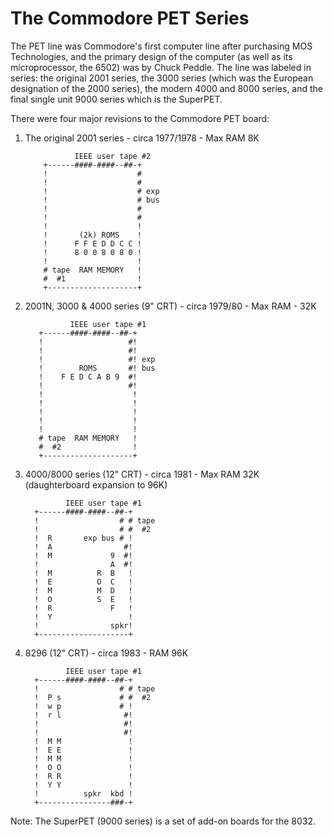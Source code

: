 # The Commodore PET Series

The PET line was Commodore's first computer line after purchasing MOS Technologies, and the primary design of the computer (as well as its microprocessor, the 6502) was by Chuck Peddle. The line was labeled in series: the original 2001 series, the 3000 series (which was the European designation of the 2000 series), the modern 4000 and 8000 series, and the final single unit 9000 series which is the SuperPET.

There were four major revisions to the Commodore PET board:

1. The original 2001 series - circa 1977/1978 - Max RAM 8K

                  IEEE user tape #2  
           +------####-####--##-+    
           !                    #    
           !                    #    
           !                    # exp
           !                    # bus
           !                    #    
           !                    #    
           !                    !    
           !       (2k) ROMS    !    
           !      F F E D D C C !    
           !      8 0 0 8 0 8 0 !    
           !                    !    
           # tape  RAM MEMORY   !    
           #  #1                !    
           +--------------------+    

2. 2001N, 3000 & 4000 series  (9" CRT) - circa 1979/80 - Max RAM - 32K

                 IEEE user tape #1
          +------####-####--##-+
          !                   #!
          !                   #!
          !                   #! exp
          !        ROMS       #! bus
          !    F E D C A B 9  #!
          !                   #!
          !                    !
          !                    !
          !                    !
          !                    !
          !                    !
          # tape  RAM MEMORY   !
          #  #2                !
          +--------------------+

3. 4000/8000 series (12" CRT) - circa 1981 - Max RAM 32K (daughterboard expansion to 96K)

                IEEE user tape #1
         +------####-####--##-+
         !                  # # tape
         !                  # #  #2
         !  R       exp bus # !
         !  A                #!
         !  M             9  #!
         !                A  #!
         !  M          R  B   !
         !  E          O  C   !
         !  M          M  D   !
         !  O          S  E   !
         !  R             F   !
         !  Y                 !
         !                spkr!
         +--------------------+

4. 8296 (12" CRT) - circa 1983 - RAM 96K

                IEEE user tape #1
         +------####-####--##-+
         !                  # # tape
         !  P s             # #  #2
         !  w p             # !
         !  r l              #!
         !                   #!
         !                   #!
         !  M M               !
         !  E E               !
         !  M M               !
         !  O O               !
         !  R R               !
         !  Y Y               !
         !          spkr  kbd !
         +----------------###-+


Note: The SuperPET (9000 series) is a set of add-on boards for the 8032.

